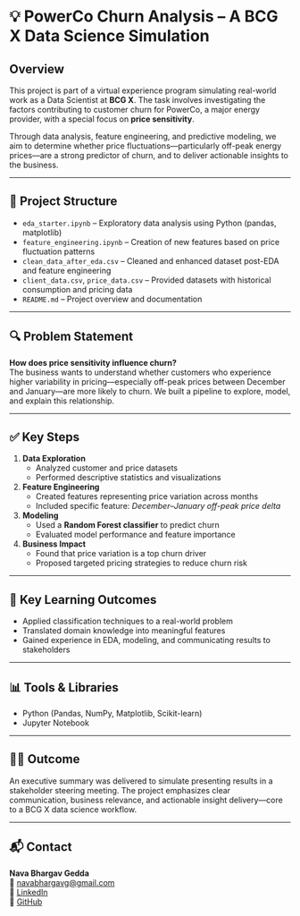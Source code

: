 
# 💡 PowerCo Churn Analysis – A BCG X Data Science Simulation

## Overview

This project is part of a virtual experience program simulating real-world work as a Data Scientist at **BCG X**. The task involves investigating the factors contributing to customer churn for PowerCo, a major energy provider, with a special focus on **price sensitivity**.

Through data analysis, feature engineering, and predictive modeling, we aim to determine whether price fluctuations—particularly off-peak energy prices—are a strong predictor of churn, and to deliver actionable insights to the business.

---

## 📂 Project Structure

- `eda_starter.ipynb` – Exploratory data analysis using Python (pandas, matplotlib)
- `feature_engineering.ipynb` – Creation of new features based on price fluctuation patterns
- `clean_data_after_eda.csv` – Cleaned and enhanced dataset post-EDA and feature engineering
- `client_data.csv`, `price_data.csv` – Provided datasets with historical consumption and pricing data
- `README.md` – Project overview and documentation
  

---

## 🔍 Problem Statement

**How does price sensitivity influence churn?**  
The business wants to understand whether customers who experience higher variability in pricing—especially off-peak prices between December and January—are more likely to churn. We built a pipeline to explore, model, and explain this relationship.

---

## ✅ Key Steps

1. **Data Exploration**  
   - Analyzed customer and price datasets  
   - Performed descriptive statistics and visualizations  
2. **Feature Engineering**  
   - Created features representing price variation across months  
   - Included specific feature: *December–January off-peak price delta*  
3. **Modeling**  
   - Used a **Random Forest classifier** to predict churn  
   - Evaluated model performance and feature importance  
4. **Business Impact**  
   - Found that price variation is a top churn driver  
   - Proposed targeted pricing strategies to reduce churn risk  

---

## 🧠 Key Learning Outcomes

- Applied classification techniques to a real-world problem  
- Translated domain knowledge into meaningful features  
- Gained experience in EDA, modeling, and communicating results to stakeholders  

---

## 📊 Tools & Libraries

- Python (Pandas, NumPy, Matplotlib, Scikit-learn)  
- Jupyter Notebook  

---

## 👨‍💼 Outcome

An executive summary was delivered to simulate presenting results in a stakeholder steering meeting. The project emphasizes clear communication, business relevance, and actionable insight delivery—core to a BCG X data science workflow.

---

## 📬 Contact

**Nava Bhargav Gedda**  
📧 navabhargavg@gmail.com  
🔗 [LinkedIn](https://www.linkedin.com/in/nava-bhargav/)  
🔗 [GitHub](https://github.com/Navabhargav)
